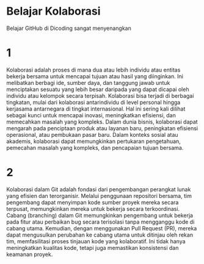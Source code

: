 # Belajar Kolaborasi
Belajar GitHub di Dicoding sangat menyenangkan

# 1
Kolaborasi adalah proses di mana dua atau lebih individu atau entitas bekerja bersama untuk mencapai tujuan atau hasil yang diinginkan. Ini melibatkan berbagi ide, sumber daya, dan tanggung jawab untuk menciptakan sesuatu yang lebih besar daripada yang dapat dicapai oleh individu atau kelompok secara terpisah. Kolaborasi bisa terjadi di berbagai tingkatan, mulai dari kolaborasi antarindividu di level personal hingga kerjasama antarnegara di tingkat internasional. Hal ini sering kali dilihat sebagai kunci untuk mencapai inovasi, meningkatkan efisiensi, dan memecahkan masalah yang kompleks. Dalam dunia bisnis, kolaborasi dapat mengarah pada penciptaan produk atau layanan baru, peningkatan efisiensi operasional, atau pembukaan pasar baru. Dalam konteks sosial atau akademis, kolaborasi dapat memungkinkan pertukaran pengetahuan, pemecahan masalah yang kompleks, dan pencapaian tujuan bersama.

# 2
Kolaborasi dalam Git adalah fondasi dari pengembangan perangkat lunak yang efisien dan terorganisir. Melalui penggunaan repositori bersama, tim pengembang dapat menyimpan kode sumber proyek mereka secara terpusat, memungkinkan mereka untuk bekerja secara terkoordinasi. Cabang (branching) dalam Git memungkinkan pengembang untuk bekerja pada fitur atau perbaikan bug secara terisolasi tanpa mengganggu kode di cabang utama. Kemudian, dengan menggunakan Pull Request (PR), mereka dapat mengusulkan perubahan ke cabang utama untuk ditinjau oleh rekan tim, memfasilitasi proses tinjauan kode yang kolaboratif. Ini tidak hanya meningkatkan kualitas kode, tetapi juga memastikan konsistensi dan keamanan proyek.
